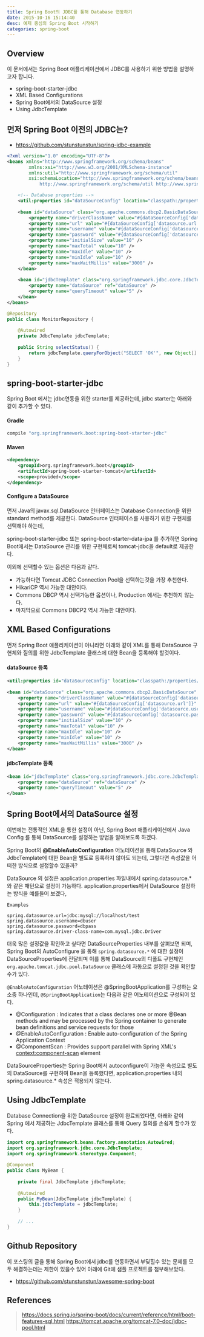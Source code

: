 ```yaml
---
title: Spring Boot의 JDBC를 통해 Database 연동하기
date: 2015-10-16 15:14:40
desc: 예제 중심의 Spring Boot 시작하기
categories: spring-boot
---
```


## Overview

이 문서에서는 Spring Boot 애플리케이션에서 JDBC를 사용하기 위한 방법을 설명하고자 합니다.

- spring-boot-starter-jdbc
- XML Based Configurations
- Spring Boot에서의 DataSource 설정
- Using JdbcTemplate

## 먼저 Spring Boot 이전의 JDBC는?

- https://github.com/stunstunstun/spring-jdbc-example

```xml
<?xml version="1.0" encoding="UTF-8"?>
<beans xmlns="http://www.springframework.org/schema/beans"
		xmlns:xsi="http://www.w3.org/2001/XMLSchema-instance"
		xmlns:util="http://www.springframework.org/schema/util"
		xsi:schemaLocation="http://www.springframework.org/schema/beans http://www.springframework.org/schema/beans/spring-beans-3.2.xsd
			http://www.springframework.org/schema/util http://www.springframework.org/schema/util/spring-util-3.2.xsd">

    <!-- Database properties -->
	<util:properties id="dataSourceConfig" location="classpath:/properties/datasource.properties" />
	
	<bean id="dataSource" class="org.apache.commons.dbcp2.BasicDataSource" destroy-method="close">
		<property name="driverClassName" value="#{dataSourceConfig['datasource.driverClassName']}" />
		<property name="url" value="#{dataSourceConfig['datasource.url']}" />
		<property name="username" value="#{dataSourceConfig['datasource.username']}" />
		<property name="password" value="#{dataSourceConfig['datasource.password']}" />
		<property name="initialSize" value="10" />
		<property name="maxTotal" value="10" />
		<property name="maxIdle" value="10" />
		<property name="minIdle" value="10" />
		<property name="maxWaitMillis" value="3000" />
	</bean>
	
	<bean id="jdbcTemplate" class="org.springframework.jdbc.core.JdbcTemplate">
 		<property name="dataSource" ref="dataSource" />
 		<property name="queryTimeout" value="5" />
 	</bean>
</beans>

```

```java
@Repository
public class MonitorRepository {
	
	@Autowired
	private JdbcTemplate jdbcTemplate;
	
	public String selectStatus() {
		return jdbcTemplate.queryForObject("SELECT 'OK'", new Object[] {}, String.class);
	}
}
```

## spring-boot-starter-jdbc

Spring Boot 에서는 jdbc연동을 위한 starter를 제공하는데, jdbc starter는 아래와 같이 추가할 수 있다.

#### Gradle

```groovy
compile "org.springframework.boot:spring-boot-starter-jdbc"
```

#### Maven

``` xml
<dependency>
    <groupId>org.springframework.boot</groupId>
    <artifactId>spring-boot-starter-tomcat</artifactId>
    <scope>provided</scope>
</dependency>
```

#### Configure a DataSource

먼저 Java의 javax.sql.DataSource 인터페이스는 Database Connection을 위한 standard method를 제공한다. DataSource 인터페이스를 사용하기 위한 구현체를 선택해야 하는데,

spring-boot-starter-jdbc 또는 spring-boot-starter-data-jpa 를 추가하면 Spring Boot에서는 DataSource 관리를 위한 구현체로써 tomcat-jdbc을 default로 제공한다.

이외에 선택할수 있는 옵션은 다음과 같다.

- 가능하다면 Tomcat JDBC Connection Pool을 선택하는것을 가장 추천한다.
- HikariCP 역시 가능한 대안이다.
- Commons DBCP 역시 선택가능한 옵션이나, Production 에서는 추천하지 않는다.
- 마지막으로 Commons DBCP2 역시 가능한 대안이다.


## XML Based Configurations

먼저 Spring Boot 애플리케이션이 아니라면 아래와 같이 XML를 통해 DataSource 구현체와 질의를 위한 JdbcTemplate 클래스에 대한 Bean을 등록해야 할것이다.

#### dataSource 등록

``` xml
<util:properties id="dataSourceConfig" location="classpath:/properties/datasource.properties" />
 
<bean id="dataSource" class="org.apache.commons.dbcp2.BasicDataSource" destroy-method="close">
    <property name="driverClassName" value="#{dataSourceConfig['datasource.jdbcUrl']}" />
    <property name="url" value="#{dataSourceConfig['datasource.url']}" />
    <property name="username" value="#{dataSourceConfig['datasource.username']}" />
    <property name="password" value="#{dataSourceConfig['datasource.password']}" />
    <property name="initialSize" value="10" />
    <property name="maxTotal" value="10" />
    <property name="maxIdle" value="10" />
    <property name="minIdle" value="10" />
    <property name="maxWaitMillis" value="3000" />
</bean>
```

#### jdbcTemplate 등록

``` xml
<bean id="jdbcTemplate" class="org.springframework.jdbc.core.JdbcTemplate">
    <property name="dataSource" ref="dataSource" />
    <property name="queryTimeout" value="5" />
</bean>
```

## Spring Boot에서의 DataSource 설정

이번에는 전통적인 XML을 통한 설정이 아닌, Spring Boot 애플리케이션에서 Java Config 를 통해 DataSource를 설정하는 방법을 알아보도록 하겠다.

Spring Boot의 **@EnableAutoConfiguration** 어노테이션을 통해 DataSource 와 JdbcTemplate에 대한 Bean을 별도로 등록하지 않아도 되는데, 그렇다면 속성값을 어떠한 방식으로 설정할수 있을까?

DataSource 의 설정은 application.properties 파일내에서 spring.datasource.* 와 같은 패턴으로 설정이 가능하다. application.properties에서 DataSource 설정하는 방식을 예를들어 보겠다,

`Examples`

```
spring.datasource.url=jdbc:mysql://localhost/test
spring.datasource.username=dbuser
spring.datasource.password=dbpass
spring.datasource.driver-class-name=com.mysql.jdbc.Driver
```

더욱 많은 설정값을 확인하고 싶다면 DataSourceProperties 내부를 살펴보면 되며, Spring Boot의 AutoConfigure 을 통해 `spring.datasource.*` 에 대한 설정이 DataSourceProperties에 전달되며 이를 통해 DataSource의 디폴트 구현체인 `org.apache.tomcat.jdbc.pool.DataSource` 클래스에 자동으로 설정된 것을 확인할 수가 있다.

`@EnableAutoConfiguration` 어노테이션은 @SpringBootApplication를 구성하는 요소중 하나인데, `@SpringBootApplication`는 다음과 같은 어노테이션으로 구성되어 있다.

- @Configuration : Indicates that a class declares one or more @Bean methods and may be processed by the Spring container to generate bean definitions and service requests for those
- @EnableAutoConfiguration : Enable auto-configuration of the Spring Application Context
- @ComponentScan : Provides support parallel with Spring XML's <context:component-scan> element

DataSourceProperties는 Spring Boot에서 autoconfigure이 가능한 속성으로 별도의 DataSource를 구현하여 Bean을 등록했다면, application.properties 내의 spring.datasource.* 속성은 적용되지 않는다.


## Using JdbcTemplate

Database Connection을 위한 DataSource 설정이 완료되었다면, 아래와 같이 Spring 에서 제공하는 JdbcTemplate 클래스를 통해 Query 질의를 손쉽게 할수가 있다.

```java
import org.springframework.beans.factory.annotation.Autowired;
import org.springframework.jdbc.core.JdbcTemplate;
import org.springframework.stereotype.Component;
 
@Component
public class MyBean {
 
    private final JdbcTemplate jdbcTemplate;
 
    @Autowired
    public MyBean(JdbcTemplate jdbcTemplate) {
        this.jdbcTemplate = jdbcTemplate;
    }
 
    // ...
}
```

## Github Repository

이 포스팅의 글을 통해 Spring Boot에서 jdbc를 연동하면서 부딪힐수 있는 문제를 모두 해결하는데는 제한이 있을수 있어 아래에 Git에 샘플 프로젝트를 첨부해보았다.

- https://github.com/stunstunstun/awesome-spring-boot

## References

> https://docs.spring.io/spring-boot/docs/current/reference/html/boot-features-sql.html
https://tomcat.apache.org/tomcat-7.0-doc/jdbc-pool.html
